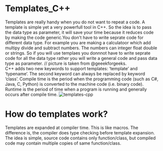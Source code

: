# Templates_C++
Templates are really handy when you do not want to repeat a code.
A template is simple yet a very powerfull tool in C++. So the idea is to pass the data type as parameter, it will save your time because it reduces code by making the code generic.You don't have to write seprate code for different data type.
For example you are making a calculatoor which add multipy divide and subtract numbers. The numbers can integer float double or strings. So if you will use templaes you donnnot have to write seprate code for all the data type rather you will write a general code and pass data type as parameter. 
// picture is taken from @geeekforgeeks.                                                                                     
C++ adds two new keywords to support templates: ‘template’ and ‘typename’. The second keyword can always be replaced by keyword ‘class’.
Compile time is the period when the programming code (such as C#, Java, C, Python) is converted to the machine code (i.e. binary code). Runtime is the period of time when a program is running and generally occurs after compile time.
 ![templates-cpp](https://user-images.githubusercontent.com/90936436/155078687-e8cd5d68-0ef7-4896-863c-661aecb826a2.jpg)
# How do templates work? 
Templates are expanded at compiler time. This is like macros. The difference is, the compiler does type checking before template expansion. The idea is simple, source code contains only function/class, but compiled code may contain multiple copies of same function/class. 
 
